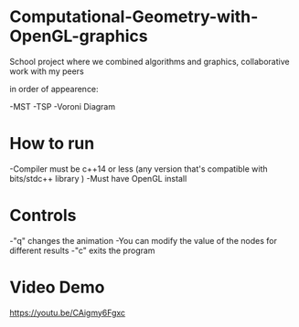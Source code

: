 # Computational-Geometry-with-OpenGL-graphics
School project where we combined algorithms and graphics, collaborative work with my peers 

in order of appearence:

-MST
-TSP
-Voroni Diagram
# How to run
-Compiler must be c++14 or less (any version that's compatible with bits/stdc++ library )
-Must have OpenGL install 
# Controls
-"q" changes the animation
-You can modify the value of the nodes for different results
-"c" exits the program
# Video Demo
https://youtu.be/CAigmy6Fgxc
